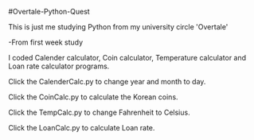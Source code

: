 #Overtale-Python-Quest

This is just me studying Python from my university circle 'Overtale'

-From first week study

I coded Calender calculator, Coin calculator, Temperature calculator and
Loan rate calculator programs.

Click the CalenderCalc.py to change year and month to day.

Click the CoinCalc.py to calculate the Korean coins.

Click the TempCalc.py to change Fahrenheit to Celsius.

Click the LoanCalc.py to calculate Loan rate.
